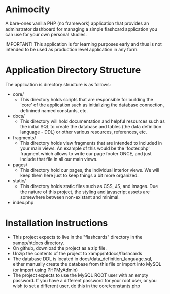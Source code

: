# Animocity

A bare-ones vanilla PHP (no framework) application that provides an adminstrator
dashboard for managing a simple flashcard application you can use for your own personal studies.

IMPORTANT! This application is for learning purposes early and thus is not intended to be
used as production level application in any form. 

# Application Directory Structure
The application is directory structure is as follows:
- core/
    - This directory holds scripts that are responsible for building the 'core' of the application such as initializing the database connection, definined named constants, etc. 
- docs/
    - This directory will hold documentation and helpful resources such as the initial SQL to create the database and tables (the data definition language - DDL) or other various resources, references, etc.
- fragments/
    - This directory holds view fragments that are intended to included in your main views. An example of this would be the 'footer.php' fragment which allows to write our page footer ONCE, and just include that file in all our main views.
- pages/
    - This directory hold our pages, the individual interior views. We will keep them here just to keep things a bit more organized.
- static/
    - This directory holds static files such as CSS, JS, and images. Due the nature of this project, the styling and javascript assets are somewhere between non-existant and minimal.
- index.php

# Installation Instructions
- This project expects to live in the "flashcards" directory in the xampp/htdocs directory.
- On github, download the project as a zip file.
- Unzip the contents of the project to xampp/htdocs/flashcards
- The database DDL is located in docs/data_definition_language.sql, either manually create the database from this file or import into MySQL (or import using PHPMyAdmin)
- The project expects to use the MySQL ROOT user with an empty password. If you have a different password for your root user, or you wish to set a different user, do this in the core/constants.php